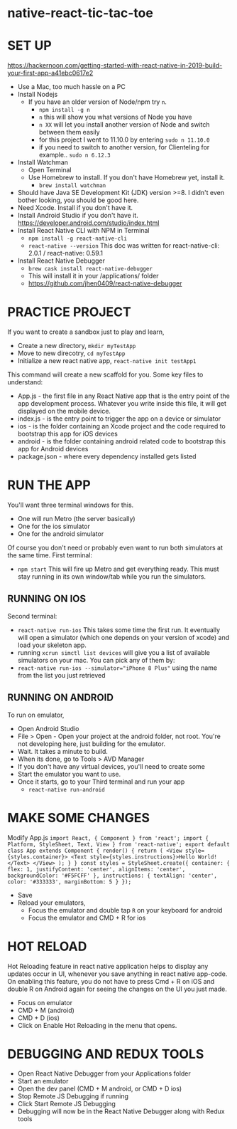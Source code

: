 # native-react-tic-tac-toe
# SET UP
https://hackernoon.com/getting-started-with-react-native-in-2019-build-your-first-app-a41ebc0617e2
- Use a Mac, too much hassle on a PC
- Install Nodejs
	- If you have an older version of Node/npm try `n`.
		- `npm install -g n`
		- `n` this will show you what versions of Node you have
		- `n XX` will let you install another version of Node and switch between them easily
		- for this project I went to 11.10.0 by entering `sudo n 11.10.0`
		- if you need to switch to another version, for Clienteling for example.. `sudo n 6.12.3`
- Install Watchman
	- Open Terminal
	- Use Homebrew to install. If you don't have Homebrew yet, install it.
		- `brew install watchman`
- Should have Java SE Development Kit (JDK) version >=8. I didn't even bother looking, you should be good here.
- Need Xcode. Install if you don't have it.
- Install Android Studio if you don't have it. https://developer.android.com/studio/index.html
- Install React Native CLI with NPM in Terminal
	- `npm install -g react-native-cli`
	- `react-native --version` This doc was written for react-native-cli: 2.0.1 / react-native: 0.59.1
- Install React Native Debugger
	- `brew cask install react-native-debugger`
	- This will install it in your /applications/ folder
	- https://github.com/jhen0409/react-native-debugger

# PRACTICE PROJECT
If you want to create a sandbox just to play and learn, 
- Create a new directory, `mkdir myTestApp`
- Move to new direcotry, `cd myTestApp`
- Initialize a new react native app, `react-native init testApp1`

This command will create a new scaffold for you. Some key files to understand:
- App.js - the first file in any React Native app that is the entry point of the app development process. Whatever you write inside this file, it will get displayed on the mobile device.
- index.js - is the entry point to trigger the app on a device or simulator
- ios - is the folder containing an Xcode project and the code required to bootstrap this app for iOS devices
- android - is the folder containing android related code to bootstrap this app for Android devices
- package.json - where every dependency installed gets listed

# RUN THE APP
You'll want three terminal windows for this.
- One will run Metro (the server basically)
- One for the ios simulator
- One for the android simulator

Of course you don't need or probably even want to run both simulators at the same time.
First terminal: 
- `npm start`
This will fire up Metro and get everything ready. This must stay running in its own window/tab while you run the simulators.

## RUNNING ON IOS
Second terminal:
- `react-native run-ios`
This takes some time the first run. It eventually will open a simulator (which one depends on your version of xcode) and load your skeleton app. 
- running `xcrun simctl list devices` will give you a list of available simulators on your mac. You can pick any of them by:
- `react-native run-ios --simulator="iPhone 8 Plus"` using the name from the list you just retrieved

## RUNNING ON ANDROID
To run on emulator,
- Open Android Studio
- File > Open - Open your project at the android folder, not root. You're not developing here, just building for the emulator.
- Wait. It takes a minute to build.
- When its done, go to Tools > AVD Manager
- If you don't have any virtual devices, you'll need to create some
- Start the emulator you want to use.
- Once it starts, go to your Third terminal and run your app
	- `react-native run-android`

# MAKE SOME CHANGES
Modify App.js
`
import React, { Component } from 'react';
import { Platform, StyleSheet, Text, View } from 'react-native';
export default class App extends Component {
	render() {
		return (
			<View style={styles.container}>
				<Text style={styles.instructions}>Hello World!</Text>
			</View>
		);
	}
}
const styles = StyleSheet.create({
	container: {
		flex: 1,
		justifyContent: 'center',
		alignItems: 'center',
		backgroundColor: '#F5FCFF'
	},
	instructions: {
		textAlign: 'center',
		color: '#333333',
		marginBottom: 5
	}
});
`
- Save
- Reload your emulators, 
	- Focus the emulator and double tap `R` on your keyboard for android
	- Focus the emulator and CMD + R for ios

# HOT RELOAD
Hot Reloading feature in react native application helps to display any updates occur in UI, whenever you save anything in react native app-code. On enabling this feature, you do not have to press Cmd + R on iOS and double R on Android again for seeing the changes on the UI you just made.
- Focus on emulator
- CMD + M (android)
- CMD + D (ios)
- Click on Enable Hot Reloading in the menu that opens.

# DEBUGGING AND REDUX TOOLS
- Open React Native Debugger from your Applications folder
- Start an emulator
- Open the dev panel (CMD + M android, or CMD + D ios)
- Stop Remote JS Debugging if running
- Click Start Remote JS Debugging
- Debugging will now be in the React Native Debugger along with Redux tools

